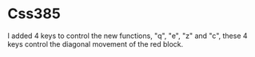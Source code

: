 # Css385


I added 4 keys to control the new functions, "q", "e", "z" and "c", these 4 keys control the diagonal movement of the red block.
